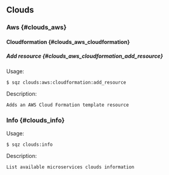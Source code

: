 
## Clouds 


### Aws {#clouds_aws}


#### Cloudformation {#clouds_aws_cloudformation}


##### Add resource {#clouds_aws_cloudformation_add_resource}

   Usage: 

    $ sqz clouds:aws:cloudformation:add_resource 

   Description:

    Adds an AWS Cloud Formation template resource


### Info {#clouds_info}

   Usage: 

    $ sqz clouds:info 

   Description:

    List available microservices clouds information

